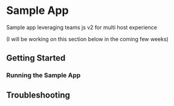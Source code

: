 # Sample App

Sample app leveraging teams js v2 for multi host experience

(I will be working on this section below in the coming few weeks)

## Getting Started

### Running the Sample App

## Troubleshooting
